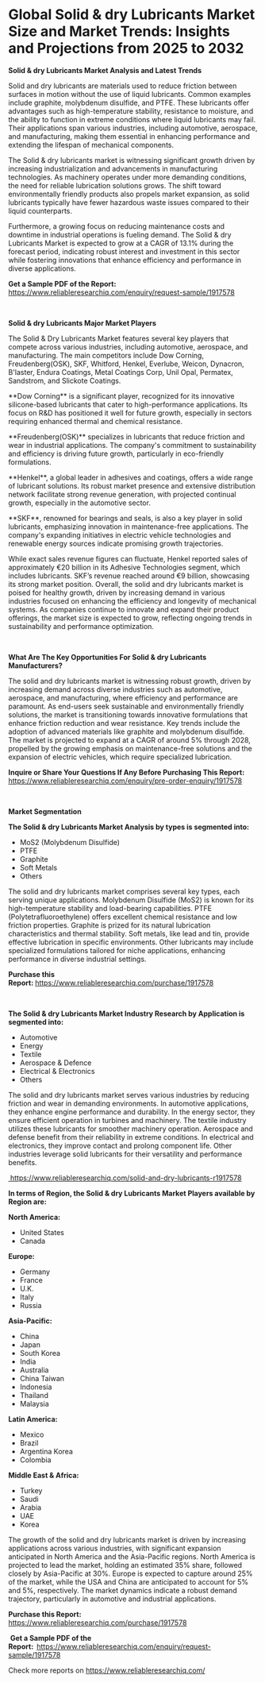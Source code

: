 <p><h1>Global Solid & dry Lubricants Market Size and Market Trends: Insights and Projections from 2025 to 2032</h1></p><p><strong>Solid & dry Lubricants Market Analysis and Latest Trends</strong></p>
<p><p>Solid and dry lubricants are materials used to reduce friction between surfaces in motion without the use of liquid lubricants. Common examples include graphite, molybdenum disulfide, and PTFE. These lubricants offer advantages such as high-temperature stability, resistance to moisture, and the ability to function in extreme conditions where liquid lubricants may fail. Their applications span various industries, including automotive, aerospace, and manufacturing, making them essential in enhancing performance and extending the lifespan of mechanical components.</p><p>The Solid & dry lubricants market is witnessing significant growth driven by increasing industrialization and advancements in manufacturing technologies. As machinery operates under more demanding conditions, the need for reliable lubrication solutions grows. The shift toward environmentally friendly products also propels market expansion, as solid lubricants typically have fewer hazardous waste issues compared to their liquid counterparts.</p><p>Furthermore, a growing focus on reducing maintenance costs and downtime in industrial operations is fueling demand. The Solid & dry Lubricants Market is expected to grow at a CAGR of 13.1% during the forecast period, indicating robust interest and investment in this sector while fostering innovations that enhance efficiency and performance in diverse applications.</p></p>
<p><strong>Get a Sample PDF of the Report:&nbsp;</strong> <a href="https://www.reliableresearchiq.com/enquiry/request-sample/1917578?utm_campaign=2132&utm_medium=2&utm_source=Github&utm_content=ia&utm_term=04022025&utm_id=solid-dry-lubricants">https://www.reliableresearchiq.com/enquiry/request-sample/1917578</a></p>
<p>&nbsp;</p>
<p><strong>Solid & dry Lubricants Major Market Players</strong></p>
<p><p>The Solid & Dry Lubricants Market features several key players that compete across various industries, including automotive, aerospace, and manufacturing. The main competitors include Dow Corning, Freudenberg(OSK), SKF, Whitford, Henkel, Everlube, Weicon, Dynacron, B'laster, Endura Coatings, Metal Coatings Corp, Unil Opal, Permatex, Sandstrom, and Slickote Coatings.</p><p>**Dow Corning** is a significant player, recognized for its innovative silicone-based lubricants that cater to high-performance applications. Its focus on R&D has positioned it well for future growth, especially in sectors requiring enhanced thermal and chemical resistance.</p><p>**Freudenberg(OSK)** specializes in lubricants that reduce friction and wear in industrial applications. The company's commitment to sustainability and efficiency is driving future growth, particularly in eco-friendly formulations.</p><p>**Henkel**, a global leader in adhesives and coatings, offers a wide range of lubricant solutions. Its robust market presence and extensive distribution network facilitate strong revenue generation, with projected continual growth, especially in the automotive sector.</p><p>**SKF**, renowned for bearings and seals, is also a key player in solid lubricants, emphasizing innovation in maintenance-free applications. The company's expanding initiatives in electric vehicle technologies and renewable energy sources indicate promising growth trajectories.</p><p>While exact sales revenue figures can fluctuate, Henkel reported sales of approximately €20 billion in its Adhesive Technologies segment, which includes lubricants. SKF’s revenue reached around €9 billion, showcasing its strong market position. Overall, the solid and dry lubricants market is poised for healthy growth, driven by increasing demand in various industries focused on enhancing the efficiency and longevity of mechanical systems. As companies continue to innovate and expand their product offerings, the market size is expected to grow, reflecting ongoing trends in sustainability and performance optimization.</p></p>
<p>&nbsp;</p>
<p><strong>What Are The Key Opportunities For Solid & dry Lubricants Manufacturers?</strong></p>
<p><p>The solid and dry lubricants market is witnessing robust growth, driven by increasing demand across diverse industries such as automotive, aerospace, and manufacturing, where efficiency and performance are paramount. As end-users seek sustainable and environmentally friendly solutions, the market is transitioning towards innovative formulations that enhance friction reduction and wear resistance. Key trends include the adoption of advanced materials like graphite and molybdenum disulfide. The market is projected to expand at a CAGR of around 5% through 2028, propelled by the growing emphasis on maintenance-free solutions and the expansion of electric vehicles, which require specialized lubrication.</p></p>
<p><strong>Inquire or Share Your Questions If Any Before Purchasing This Report:</strong> <a href="https://www.reliableresearchiq.com/enquiry/pre-order-enquiry/1917578?utm_campaign=2132&utm_medium=2&utm_source=Github&utm_content=ia&utm_term=04022025&utm_id=solid-dry-lubricants">https://www.reliableresearchiq.com/enquiry/pre-order-enquiry/1917578</a></p>
<p>&nbsp;</p>
<p><strong>Market Segmentation</strong></p>
<p><strong>The Solid & dry Lubricants Market Analysis by types is segmented into:</strong></p>
<p><ul><li>MoS2 (Molybdenum Disulfide)</li><li>PTFE</li><li>Graphite</li><li>Soft Metals</li><li>Others</li></ul></p>
<p><p>The solid and dry lubricants market comprises several key types, each serving unique applications. Molybdenum Disulfide (MoS2) is known for its high-temperature stability and load-bearing capabilities. PTFE (Polytetrafluoroethylene) offers excellent chemical resistance and low friction properties. Graphite is prized for its natural lubrication characteristics and thermal stability. Soft metals, like lead and tin, provide effective lubrication in specific environments. Other lubricants may include specialized formulations tailored for niche applications, enhancing performance in diverse industrial settings.</p></p>
<p><strong>Purchase this Report:&nbsp;</strong><a href="https://www.reliableresearchiq.com/purchase/1917578?utm_campaign=2132&utm_medium=2&utm_source=Github&utm_content=ia&utm_term=04022025&utm_id=solid-dry-lubricants">https://www.reliableresearchiq.com/purchase/1917578</a></p>
<p>&nbsp;</p>
<p><strong>The Solid & dry Lubricants Market Industry Research by Application is segmented into:</strong></p>
<p><ul><li>Automotive</li><li>Energy</li><li>Textile</li><li>Aerospace & Defence</li><li>Electrical & Electronics</li><li>Others</li></ul></p>
<p><p>The solid and dry lubricants market serves various industries by reducing friction and wear in demanding environments. In automotive applications, they enhance engine performance and durability. In the energy sector, they ensure efficient operation in turbines and machinery. The textile industry utilizes these lubricants for smoother machinery operation. Aerospace and defense benefit from their reliability in extreme conditions. In electrical and electronics, they improve contact and prolong component life. Other industries leverage solid lubricants for their versatility and performance benefits.</p></p>
<p><a href="https://www.reliableresearchiq.com/solid-and-dry-lubricants-r1917578?utm_campaign=2132&utm_medium=2&utm_source=Github&utm_content=ia&utm_term=04022025&utm_id=solid-dry-lubricants">&nbsp;https://www.reliableresearchiq.com/solid-and-dry-lubricants-r1917578</a></p>
<p><strong>In terms of Region, the Solid & dry Lubricants Market Players available by Region are:</strong></p>
<p>
    <p> <strong> North America: </strong>
        <ul>
            <li>United States</li>
            <li>Canada</li>
        </ul>
        </p> 
    <p> <strong> Europe: </strong>
        <ul>
            <li>Germany</li>
            <li>France</li>
            <li>U.K.</li>
            <li>Italy</li>
            <li>Russia</li>
        </ul>
        </p> 
    <p> <strong> Asia-Pacific: </strong>
        <ul>
            <li>China</li>
            <li>Japan</li>
            <li>South Korea</li>
            <li>India</li>
            <li>Australia</li>
            <li>China Taiwan</li>
            <li>Indonesia</li>
            <li>Thailand</li>
            <li>Malaysia</li>
        </ul>
        </p> 
    <p> <strong> Latin America: </strong>
        <ul>
            <li>Mexico</li>
            <li>Brazil</li>
            <li>Argentina Korea</li>
            <li>Colombia</li>
        </ul>
        </p> 
    <p> <strong> Middle East & Africa: </strong>
        <ul>
            <li>Turkey</li>
            <li>Saudi</li>
            <li>Arabia</li>
            <li>UAE</li>
            <li>Korea</li>
        </ul>
    </p>
    </p>
<p><p>The growth of the solid and dry lubricants market is driven by increasing applications across various industries, with significant expansion anticipated in North America and the Asia-Pacific regions. North America is projected to lead the market, holding an estimated 35% share, followed closely by Asia-Pacific at 30%. Europe is expected to capture around 25% of the market, while the USA and China are anticipated to account for 5% and 5%, respectively. The market dynamics indicate a robust demand trajectory, particularly in automotive and industrial applications.</p></p>
<p><strong>Purchase this Report: </strong><a href="https://www.reliableresearchiq.com/purchase/1917578?utm_campaign=2132&utm_medium=2&utm_source=Github&utm_content=ia&utm_term=04022025&utm_id=solid-dry-lubricants">https://www.reliableresearchiq.com/purchase/1917578</a></p>
<p>&nbsp;<strong>Get a Sample PDF of the Report:&nbsp;&nbsp;</strong><a href="https://www.reliableresearchiq.com/enquiry/request-sample/1917578?utm_campaign=2132&utm_medium=2&utm_source=Github&utm_content=ia&utm_term=04022025&utm_id=solid-dry-lubricants">https://www.reliableresearchiq.com/enquiry/request-sample/1917578</a></p>
<p><strong></strong></p>
<p>Check more reports on <a href="https://www.reliableresearchiq.com/?utm_campaign=2132&utm_medium=2&utm_source=Github&utm_content=ia&utm_term=04022025&utm_id=solid-dry-lubricants">https://www.reliableresearchiq.com/</a></p>